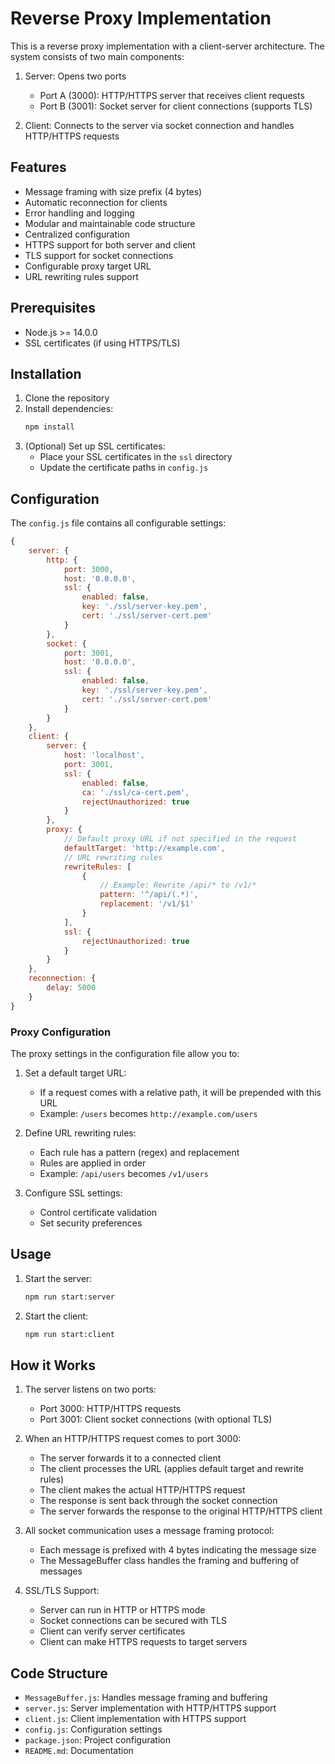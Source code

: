 # Reverse Proxy Implementation

This is a reverse proxy implementation with a client-server architecture. The system consists of two main components:

1. Server: Opens two ports
   - Port A (3000): HTTP/HTTPS server that receives client requests
   - Port B (3001): Socket server for client connections (supports TLS)

2. Client: Connects to the server via socket connection and handles HTTP/HTTPS requests

## Features

- Message framing with size prefix (4 bytes)
- Automatic reconnection for clients
- Error handling and logging
- Modular and maintainable code structure
- Centralized configuration
- HTTPS support for both server and client
- TLS support for socket connections
- Configurable proxy target URL
- URL rewriting rules support

## Prerequisites

- Node.js >= 14.0.0
- SSL certificates (if using HTTPS/TLS)

## Installation

1. Clone the repository
2. Install dependencies:
   ```bash
   npm install
   ```
3. (Optional) Set up SSL certificates:
   - Place your SSL certificates in the `ssl` directory
   - Update the certificate paths in `config.js`

## Configuration

The `config.js` file contains all configurable settings:

```javascript
{
    server: {
        http: {
            port: 3000,
            host: '0.0.0.0',
            ssl: {
                enabled: false,
                key: './ssl/server-key.pem',
                cert: './ssl/server-cert.pem'
            }
        },
        socket: {
            port: 3001,
            host: '0.0.0.0',
            ssl: {
                enabled: false,
                key: './ssl/server-key.pem',
                cert: './ssl/server-cert.pem'
            }
        }
    },
    client: {
        server: {
            host: 'localhost',
            port: 3001,
            ssl: {
                enabled: false,
                ca: './ssl/ca-cert.pem',
                rejectUnauthorized: true
            }
        },
        proxy: {
            // Default proxy URL if not specified in the request
            defaultTarget: 'http://example.com',
            // URL rewriting rules
            rewriteRules: [
                {
                    // Example: Rewrite /api/* to /v1/*
                    pattern: '^/api/(.*)',
                    replacement: '/v1/$1'
                }
            ],
            ssl: {
                rejectUnauthorized: true
            }
        }
    },
    reconnection: {
        delay: 5000
    }
}
```

### Proxy Configuration

The proxy settings in the configuration file allow you to:

1. Set a default target URL:
   - If a request comes with a relative path, it will be prepended with this URL
   - Example: `/users` becomes `http://example.com/users`

2. Define URL rewriting rules:
   - Each rule has a pattern (regex) and replacement
   - Rules are applied in order
   - Example: `/api/users` becomes `/v1/users`

3. Configure SSL settings:
   - Control certificate validation
   - Set security preferences

## Usage

1. Start the server:
   ```bash
   npm run start:server
   ```

2. Start the client:
   ```bash
   npm run start:client
   ```

## How it Works

1. The server listens on two ports:
   - Port 3000: HTTP/HTTPS requests
   - Port 3001: Client socket connections (with optional TLS)

2. When an HTTP/HTTPS request comes to port 3000:
   - The server forwards it to a connected client
   - The client processes the URL (applies default target and rewrite rules)
   - The client makes the actual HTTP/HTTPS request
   - The response is sent back through the socket connection
   - The server forwards the response to the original HTTP/HTTPS client

3. All socket communication uses a message framing protocol:
   - Each message is prefixed with 4 bytes indicating the message size
   - The MessageBuffer class handles the framing and buffering of messages

4. SSL/TLS Support:
   - Server can run in HTTP or HTTPS mode
   - Socket connections can be secured with TLS
   - Client can verify server certificates
   - Client can make HTTPS requests to target servers

## Code Structure

- `MessageBuffer.js`: Handles message framing and buffering
- `server.js`: Server implementation with HTTP/HTTPS support
- `client.js`: Client implementation with HTTPS support
- `config.js`: Configuration settings
- `package.json`: Project configuration
- `README.md`: Documentation 